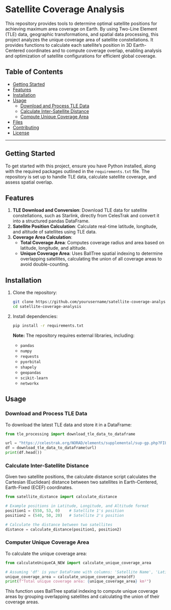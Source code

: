 # Satellite Coverage Analysis

This repository provides tools to determine optimal satellite positions for achieving maximum area coverage on Earth. By using Two-Line Element (TLE) data, geographic transformations, and spatial data processing, this project analyzes the unique coverage area of satellite constellations. It provides functions to calculate each satellite’s position in 3D Earth-Centered coordinates and to compute coverage overlap, enabling analysis and optimization of satellite configurations for efficient global coverage.

## Table of Contents

- [Getting Started](#getting-started)
- [Features](#features)
- [Installation](#installation)
- [Usage](#usage)
  - [Download and Process TLE Data](#download-and-process-tle-data)
  - [Calculate Inter-Satellite Distance](#calculate-inter-satellite-distance)
  - [Compute Unique Coverage Area](#compute-unique-coverage-area)
- [Files](#files)
- [Contributing](#contributing)
- [License](#license)

---

## Getting Started

To get started with this project, ensure you have Python installed, along with the required packages outlined in the `requirements.txt` file. The repository is set up to handle TLE data, calculate satellite coverage, and assess spatial overlap.

## Features

1. **TLE Download and Conversion**: Download TLE data for satellite constellations, such as Starlink, directly from CelesTrak and convert it into a structured pandas DataFrame.
2. **Satellite Position Calculation**: Calculate real-time latitude, longitude, and altitude of satellites using TLE data.
3. **Coverage Area Calculation**: 
   - **Total Coverage Area**: Computes coverage radius and area based on latitude, longitude, and altitude.
   - **Unique Coverage Area**: Uses BallTree spatial indexing to determine overlapping satellites, calculating the union of all coverage areas to avoid double-counting.

## Installation

1. Clone the repository:
    ```bash
    git clone https://github.com/yourusername/satellite-coverage-analysis.git
    cd satellite-coverage-analysis
    ```

2. Install dependencies:
    ```bash
    pip install -r requirements.txt
    ```

   **Note:** The repository requires external libraries, including:
   - `pandas`
   - `numpy`
   - `requests`
   - `pyorbital`
   - `shapely`
   - `geopandas`
   - `scikit-learn`
   - `networkx`

## Usage

### Download and Process TLE Data

To download the latest TLE data and store it in a DataFrame:

```python
from tle_processing import download_tle_data_to_dataframe

url = "https://celestrak.org/NORAD/elements/supplemental/sup-gp.php?FILE=starlink&FORMAT=tle"
df = download_tle_data_to_dataframe(url)
print(df.head())
```

### Calculate Inter-Satellite Distance

Given two satellite positions, the calculate distance script calculates the Cartesian (Euclidean) distance between two satellites in Earth-Centered, Earth-Fixed (ECEF) coordinates.

```python
from satellite_distance import calculate_distance

# Example positions in Latitude, Longitude, and Altitude format
position1 = (550, 53, 0)    # Satellite 1's position
position2 = (540, 50, 20)   # Satellite 2's position

# Calculate the distance between two satellites
distance = calculate_distance(position1, position2)
```

### Computer Unique Coverage Area

To calculate the unique coverage area:

```python
from calculateUniqueCA_NEW import calculate_unique_coverage_area

# Assuming 'df' is your DataFrame with columns: 'Satellite Name', 'Latitude', 'Longitude', and 'Coverage Area (km^2)'
unique_coverage_area = calculate_unique_coverage_area(df)
print(f"Total unique coverage area: {unique_coverage_area} km²")
```

This function uses BallTree spatial indexing to compute unique coverage areas by grouping overlapping satellites and calculating the union of their coverage areas.